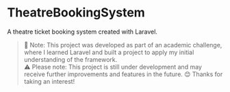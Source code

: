 # TheatreBookingSystem
A theatre ticket booking system created with Laravel.

> 📘 Note: This project was developed as part of an academic challenge, where I learned Laravel and built a project to apply my initial understanding of the framework.  
> ⚠️ Please note: This project is still under development and may receive further improvements and features in the future.
> 😊 Thanks for taking an interest!

